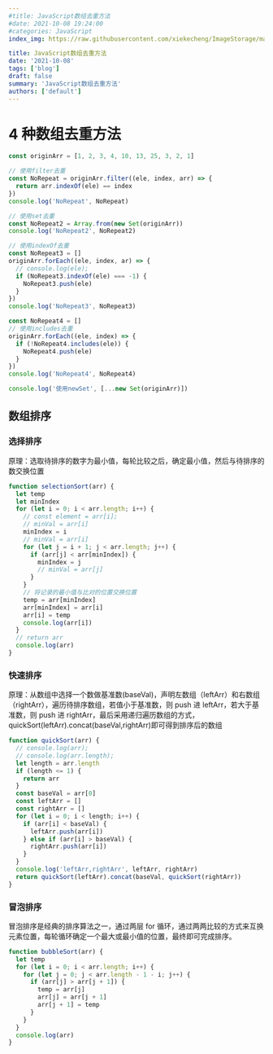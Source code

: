 ```yaml
---
#title: JavaScript数组去重方法
#date: 2021-10-08 19:24:00
#categories: JavaScript
index_img: https://raw.githubusercontent.com/xiekecheng/ImageStorage/main/20210713124713.png

title: JavaScript数组去重方法
date: '2021-10-08'
tags: ['blog']
draft: false
summary: 'JavaScript数组去重方法'
authors: ['default']
---
```


# 4 种数组去重方法

```js
const originArr = [1, 2, 3, 4, 10, 13, 25, 3, 2, 1]

// 使用filter去重
const NoRepeat = originArr.filter((ele, index, arr) => {
  return arr.indexOf(ele) == index
})
console.log('NoRepeat', NoRepeat)

// 使用set去重
const NoRepeat2 = Array.from(new Set(originArr))
console.log('NoRepeat2', NoRepeat2)

// 使用indexOf去重
const NoRepeat3 = []
originArr.forEach((ele, index, ar) => {
  // console.log(ele);
  if (NoRepeat3.indexOf(ele) === -1) {
    NoRepeat3.push(ele)
  }
})
console.log('NoRepeat3', NoRepeat3)

const NoRepeat4 = []
// 使用includes去重
originArr.forEach((ele, index) => {
  if (!NoRepeat4.includes(ele)) {
    NoRepeat4.push(ele)
  }
})
console.log('NoRepeat4', NoRepeat4)

console.log('使用newSet', [...new Set(originArr)])
```

## 数组排序

### 选择排序

原理：选取待排序的数字为最小值，每轮比较之后，确定最小值，然后与待排序的数交换位置

```js
function selectionSort(arr) {
  let temp
  let minIndex
  for (let i = 0; i < arr.length; i++) {
    // const element = arr[i];
    // minVal = arr[i]
    minIndex = i
    // minVal = arr[i]
    for (let j = i + 1; j < arr.length; j++) {
      if (arr[j] < arr[minIndex]) {
        minIndex = j
        // minVal = arr[j]
      }
    }
    // 将记录的最小值与比对的位置交换位置
    temp = arr[minIndex]
    arr[minIndex] = arr[i]
    arr[i] = temp
    console.log(arr[i])
  }
  // return arr
  console.log(arr)
}
```

### 快速排序

原理：从数组中选择一个数做基准数(baseVal)，声明左数组（leftArr）和右数组（rightArr），遍历待排序数组，若值小于基准数，则 push 进 leftArr，若大于基准数，则 push 进 rightArr，最后采用递归遍历数组的方式，quickSort(leftArr).concat(baseVal,rightArr)即可得到排序后的数组

```js
function quickSort(arr) {
  // console.log(arr);
  // console.log(arr.length);
  let length = arr.length
  if (length <= 1) {
    return arr
  }
  const baseVal = arr[0]
  const leftArr = []
  const rightArr = []
  for (let i = 0; i < length; i++) {
    if (arr[i] < baseVal) {
      leftArr.push(arr[i])
    } else if (arr[i] > baseVal) {
      rightArr.push(arr[i])
    }
  }
  console.log('leftArr,rightArr', leftArr, rightArr)
  return quickSort(leftArr).concat(baseVal, quickSort(rightArr))
}
```

### 冒泡排序

冒泡排序是经典的排序算法之一，通过两层 for 循环，通过两两比较的方式来互换元素位置，每轮循环确定一个最大或最小值的位置，最终即可完成排序。

```js
function bubbleSort(arr) {
  let temp
  for (let i = 0; i < arr.length; i++) {
    for (let j = 0; j < arr.length - 1 - i; j++) {
      if (arr[j] > arr[j + 1]) {
        temp = arr[j]
        arr[j] = arr[j + 1]
        arr[j + 1] = temp
      }
    }
  }
  console.log(arr)
}
```
